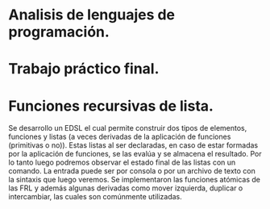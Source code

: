 # Analisis de lenguajes de programación.

# Trabajo práctico final.

# Funciones recursivas de lista.

Se desarrollo un EDSL el cual permite construir dos tipos de elementos, funciones y listas (a veces
derivadas de la aplicación de funciones (primitivas o no)). Estas listas al ser declaradas, en caso de estar
formadas por la aplicación de funciones, se las evalúa y se almacena el resultado. Por lo tanto luego
podremos observar el estado final de las listas con un comando.
La entrada puede ser por consola o por un archivo de texto con la sintaxis que luego veremos. Se
implementaron las funciones atómicas de las FRL y además algunas derivadas como mover izquierda,
duplicar o intercambiar, las cuales son comúnmente utilizadas.
